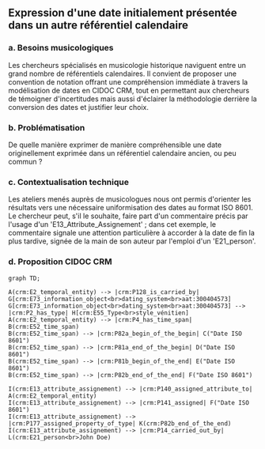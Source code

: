 ## Expression d'une date initialement présentée dans un autre référentiel calendaire

### a. Besoins musicologiques

Les chercheurs spécialisés en musicologie historique naviguent entre un grand nombre de référentiels calendaires. Il convient de proposer une convention de notation offrant une compréhension immédiate à travers la modélisation de dates en CIDOC CRM, tout en permettant aux chercheurs de témoigner d'incertitudes mais aussi d'éclairer la méthodologie derrière la conversion des dates et justifier leur choix.

### b. Problématisation

De quelle manière exprimer de manière compréhensible une date originellement exprimée dans un référentiel calendaire ancien, ou peu commun ?

### c. Contextualisation technique

Les ateliers menés auprès de musicologues nous ont permis d'orienter les résultats vers une nécessaire uniformisation des dates au format ISO 8601. Le chercheur peut, s'il le souhaite, faire part d'un commentaire précis par l'usage d'un 'E13_Attribute_Assignement' ; dans cet exemple, le commentaire signale une attention particulière à accorder à la date de fin la plus tardive, signée de la main de son auteur par l'emploi d'un 'E21_person'.

### d. Proposition CIDOC CRM 

```mermaid
graph TD;

A(crm:E2_temporal_entity) --> |crm:P128_is_carried_by| G[crm:E73_information_object<br>dating_system<br>aat:300404573]
G[crm:E73_information_object<br>dating_system<br>aat:300404573] --> |crm:P2_has_type| H[crm:E55_Type<br>style_vénitien]
A(crm:E2_temporal_entity) --> |crm:P4_has_time_span| B(crm:E52_time_span)
B(crm:E52_time_span) --> |crm:P82a_begin_of_the_begin| C("Date ISO 8601")
B(crm:E52_time_span) --> |crm:P81a_end_of_the_begin| D("Date ISO 8601")
B(crm:E52_time_span) --> |crm:P81b_begin_of_the_end| E("Date ISO 8601")
B(crm:E52_time_span) --> |crm:P82b_end_of_the_end| F("Date ISO 8601")

I(crm:E13_attribute_assignement) --> |crm:P140_assigned_attribute_to| A(crm:E2_temporal_entity)
I(crm:E13_attribute_assignement) --> |crm:P141_assigned| F("Date ISO 8601")
I(crm:E13_attribute_assignement) --> |crm:P177_assigned_property_of_type| K(crm:P82b_end_of_the_end)
I(crm:E13_attribute_assignement) --> |crm:P14_carried_out_by| L(crm:E21_person<br>John Doe)

```
